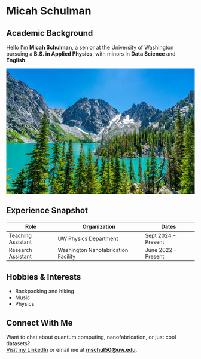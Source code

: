 # Micah Schulman 

## Academic Background

Hello I'm **Micah Schulman**, a senior at the University of Washington pursuing a **B.S. in Applied Physics**, with minors in **Data Science** and **English**.

![Colchuck Lake, WA](Colchucklake.jpg)

## Experience Snapshot

| Role                    | Organization                          | Dates               |
|-------------------------|---------------------------------------|---------------------|
| Teaching Assistant      | UW Physics Department                 | Sept 2024 – Present |
| Research Assistant      | Washington Nanofabrication Facility   | June 2022 – Present |        

## Hobbies & Interests

- Backpacking and hiking
- Music
- Physics

## Connect With Me

Want to chat about quantum computing, nanofabrication, or just cool datasets?  
[Visit my LinkedIn](https://www.linkedin.com) or email me at **mschul50@uw.edu**.
